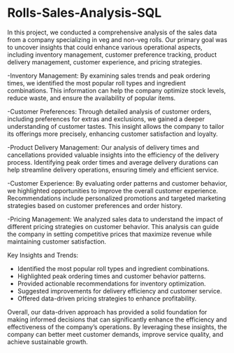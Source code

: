 # Rolls-Sales-Analysis-SQL
In this project, we conducted a comprehensive analysis of the sales data from a company specializing in veg and non-veg rolls. Our primary goal was to uncover insights that could enhance various operational aspects, including inventory management, customer preference tracking, product delivery management, customer experience, and pricing strategies.

-Inventory Management: By examining sales trends and peak ordering times, we identified the most popular roll types and ingredient combinations. This information can help the company optimize stock levels, reduce waste, and ensure the availability of popular items.

-Customer Preferences: Through detailed analysis of customer orders, including preferences for extras and exclusions, we gained a deeper understanding of customer tastes. This insight allows the company to tailor its offerings more precisely, enhancing customer satisfaction and loyalty.

-Product Delivery Management: Our analysis of delivery times and cancellations provided valuable insights into the efficiency of the delivery process. Identifying peak order times and average delivery durations can help streamline delivery operations, ensuring timely and efficient service.

-Customer Experience: By evaluating order patterns and customer behavior, we highlighted opportunities to improve the overall customer experience. Recommendations include personalized promotions and targeted marketing strategies based on customer preferences and order history.

-Pricing Management: We analyzed sales data to understand the impact of different pricing strategies on customer behavior. This analysis can guide the company in setting competitive prices that maximize revenue while maintaining customer satisfaction.

Key Insights and Trends:

- Identified the most popular roll types and ingredient combinations.
- Highlighted peak ordering times and customer behavior patterns.
- Provided actionable recommendations for inventory optimization.
- Suggested improvements for delivery efficiency and customer service.
- Offered data-driven pricing strategies to enhance profitability.
  
Overall, our data-driven approach has provided a solid foundation for making informed decisions that can significantly enhance the efficiency and effectiveness of the company’s operations. By leveraging these insights, the company can better meet customer demands, improve service quality, and achieve sustainable growth.


